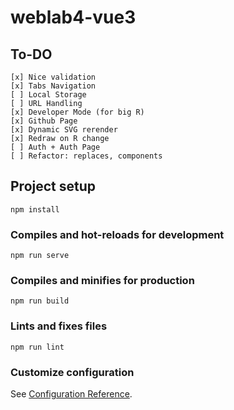 # weblab4-vue3

## To-DO
```
[x] Nice validation 
[x] Tabs Navigation
[ ] Local Storage
[ ] URL Handling
[x] Developer Mode (for big R)
[x] Github Page
[x] Dynamic SVG rerender
[x] Redraw on R change
[ ] Auth + Auth Page
[ ] Refactor: replaces, components
```

## Project setup
```
npm install
```

### Compiles and hot-reloads for development
```
npm run serve
```

### Compiles and minifies for production
```
npm run build
```

### Lints and fixes files
```
npm run lint
```

### Customize configuration
See [Configuration Reference](https://cli.vuejs.org/config/).
